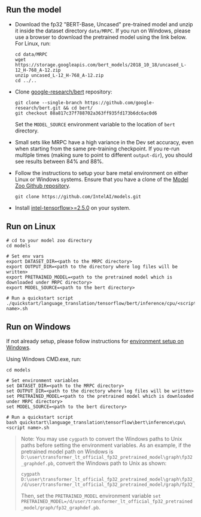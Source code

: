 <!--- 50. AI Kit -->
## Run the model
* Download the fp32 "BERT-Base, Uncased" pre-trained model and unzip it inside the dataset directory `data/MRPC`.
If you run on Windows, please use a browser to download the pretrained model using the link below. For Linux, run:

   ```
   cd data/MRPC
   wget https://storage.googleapis.com/bert_models/2018_10_18/uncased_L-12_H-768_A-12.zip
   unzip uncased_L-12_H-768_A-12.zip
   cd ../..
   ```

* Clone [google-research/bert](https://github.com/google-research/bert) repository:
   ```
   git clone --single-branch https://github.com/google-research/bert.git && cd bert/
   git checkout 88a817c37f788702a363ff935fd173b6dc6ac0d6
   ```
   Set the `MODEL_SOURCE` environment variable to the location of `bert` directory.

* Small sets like MRPC have a high variance in the Dev set accuracy, even when starting from the same pre-training checkpoint.
  If you re-run multiple times (making sure to point to different `output-dir`), you should see results between 84% and 88%.


* Follow the instructions to setup your bare metal environment on either Linux or Windows systems. Ensure that you have a clone of the [Model Zoo Github repository](https://github.com/IntelAI/models).
  ```
  git clone https://github.com/IntelAI/models.git
  ```

* Install [intel-tensorflow>=2.5.0](https://pypi.org/project/intel-tensorflow/) on your system.


## Run on Linux
```
# cd to your model zoo directory
cd models

# Set env vars
export DATASET_DIR=<path to the MRPC directory>
export OUTPUT_DIR=<path to the directory where log files will be written>
export PRETRAINED_MODEL=<path to the pretrained model which is downloaded under MRPC directory>
export MODEL_SOURCE=<path to the bert directory>

# Run a quickstart script
./quickstart/language_translation/tensorflow/bert/inference/cpu/<script name>.sh
```

## Run on Windows
If not already setup, please follow instructions for [environment setup on Windows](/docs/general/Windows.md).

Using Windows CMD.exe, run:
```
cd models

# Set environment variables
set DATASET_DIR=<path to the MRPC directory>
set OUTPUT_DIR=<path to the directory where log files will be written>
set PRETRAINED_MODEL=<path to the pretrained model which is downloaded under MRPC directory>
set MODEL_SOURCE=<path to the bert directory>

# Run a quickstart script
bash quickstart\language_translation\tensorflow\bert\inference\cpu\<script name>.sh
```

> Note: You may use `cygpath` to convert the Windows paths to Unix paths before setting the environment variables.
As an example, if the pretrained model path on Windows is `D:\user\transformer_lt_official_fp32_pretrained_model\graph\fp32_graphdef.pb`, convert the Windows path to Unix as shown:
> ```
> cygpath D:\user\transformer_lt_official_fp32_pretrained_model\graph\fp32_graphdef.pb
> /d/user/transformer_lt_official_fp32_pretrained_model/graph/fp32_graphdef.pb
>```
>Then, set the `PRETRAINED_MODEL` environment variable `set PRETRAINED_MODEL=/d/user/transformer_lt_official_fp32_pretrained_model/graph/fp32_graphdef.pb`.
